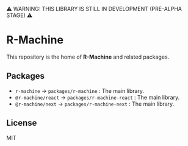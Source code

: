 ⚠️ WARNING: THIS LIBRARY IS STILL IN DEVELOPMENT (PRE-ALPHA STAGE) ⚠️

# R-Machine

This repository is the home of **R-Machine** and related packages.

## Packages

- `r-machine` → `packages/r-machine` : The main library.
- `@r-machine/react` → `packages/r-machine-react` : The main library.
- `@r-machine/next` → `packages/r-machine-next` : The main library.

## License

MIT
